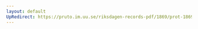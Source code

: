 ```yaml
---
layout: default
UpRedirect: https://pruto.im.uu.se/riksdagen-records-pdf/1869/prot-1869--ak--426/prot-1869--ak--426_026.pdf
---
```

